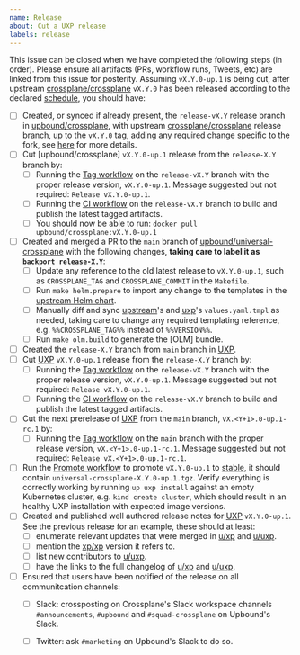 ```yaml
---
name: Release
about: Cut a UXP release
labels: release
---
```


<!--
Issue title should be in the following format:

    Cut vX.Y.0-up.1 Release on DATE

For example:

    Cut v1.3.0-up.1 on June 29, 2021.

Please assign the release manager to the issue.
-->

This issue can be closed when we have completed the following steps (in order).
Please ensure all artifacts (PRs, workflow runs, Tweets, etc) are linked from
this issue for posterity. Assuming `vX.Y.0-up.1` is being cut, after upstream
[crossplane/crossplane](upstream-xp) `vX.Y.0` has been released
according to the declared [schedule](uxp-schedule), you should have:

- [ ] Created, or synced if already present, the `release-vX.Y` release branch in [upbound/crossplane](upbound-xp-fork), with upstream [crossplane/crossplane](upstream-xp) release branch, up to the `vX.Y.0` tag, adding any required change specific to the fork, see [here](sync-xp-fork) for more details.
- [ ] Cut [upbound/crossplane] `vX.Y.0-up.1` release from the `release-X.Y` branch by:
  - [ ] Running the [Tag workflow](tag-xp-fork) on the `release-vX.Y` branch with the proper release version, `vX.Y.0-up.1`. Message suggested but not required: `Release vX.Y.0-up.1`.
  - [ ] Running the [CI workflow](ci-xp-fork) on the `release-vX.Y` branch to build and publish the latest tagged artifacts.
  - [ ] You should now be able to run: `docker pull upbound/crossplane:vX.Y.0-up.1`
- [ ] Created and merged a PR to the `main` branch of [upbound/universal-crossplane](uxp) with the following changes, **taking care to label it as `backport release-X.Y`**:
  - [ ] Update any reference to the old latest release to `vX.Y.0-up.1`, such as `CROSSPLANE_TAG` and `CROSSPLANE_COMMIT` in the `Makefile`.
  - [ ] Run `make helm.prepare` to import any change to the templates in the [upstream Helm chart](upstream-helm-chart).
  - [ ] Manually diff and sync [upstream](upstream-xp-values)'s and [uxp](uxp-values)'s `values.yaml.tmpl` as needed, taking care to change any required templating reference, e.g. `%%CROSSPLANE_TAG%%` instead of `%%VERSION%%`.
  - [ ] Run `make olm.build` to generate the [OLM] bundle.
- [ ] Created the `release-X.Y` branch from `main` branch in [UXP](uxp).
- [ ] Cut [UXP](uxp) `vX.Y.0-up.1` release from the `release-X.Y` branch by:
  - [ ] Running the [Tag workflow](tag-uxp) on the `release-vX.Y` branch with the proper release version, `vX.Y.0-up.1`. Message suggested but not required: `Release vX.Y.0-up.1`.
  - [ ] Running the [CI workflow](ci-uxp) on the `release-vX.Y` branch to build and publish the latest tagged artifacts.
- [ ] Cut the next prerelease of [UXP](uxp) from the `main` branch, `vX.<Y+1>.0-up.1-rc.1` by:
  - [ ] Running the [Tag workflow](tag-uxp) on the `main` branch with the proper release version, `vX.<Y+1>.0-up.1-rc.1`. Message suggested but not required: `Release vX.<Y+1>.0-up.1-rc.1`.
- [ ] Run the [Promote workflow](promote-uxp) to promote `vX.Y.0-up.1` to [stable](uxp-stable-channel), it should contain `universal-crossplane-X.Y.0-up.1.tgz`. Verify everything is correctly working by running `up uxp install` against an empty Kubernetes cluster, e.g. `kind create cluster`, which should result in an healthy UXP installation with expected image versions.
- [ ] Created and published well authored release notes for [UXP](uxp-releases) `vX.Y.0-up.1`. See the previous release for an example, these should at least:
  - [ ] enumerate relevant updates that were merged in [u/xp](upbound-xp-fork) and [u/uxp](uxp).
  - [ ] mention the [xp/xp](upstream-xp) version it refers to.
  - [ ] list new contributors to [u/uxp](uxp).
  - [ ] have the links to the full changelog of [u/xp](upbound-xp-fork) and [u/uxp](uxp).
- [ ] Ensured that users have been notified of the release on all communitcation channels:
  - [ ] Slack: crossposting on Crossplane's Slack workspace channels `#announcements`, `#upbound` and `#squad-crossplane` on Upbound's Slack.
  - [ ] Twitter: ask `#marketing` on Upbound's Slack to do so.


<!-- Named Links -->
[ci-uxp]: https://github.com/upbound/universal-crossplane/actions/workflows/ci.yml
[ci-xp-fork]: https://github.com/upbound/crossplane/actions/workflows/ci.yml
[promote-uxp]: https://github.com/upbound/universal-crossplane/actions/workflows/promote.yml
[sync-xp-fork]: https://github.com/upbound/universal-crossplane/blob/main/CONTRIBUTING.md#crossplane-fork-sync
[tag-uxp]: https://github.com/upbound/universal-crossplane/actions/workflows/tag.yml
[tag-xp-fork]: https://github.com/upbound/crossplane/actions/workflows/tag.yml
[upbound-xp-fork]: https://github.com/upbound/crossplane
[upstream-helm-chart]: https://github.com/crossplane/crossplane/tree/master/cluster/charts/crossplane
[upstream-xp-values]: https://github.com/crossplane/crossplane/blob/master/cluster/charts/crossplane/values.yaml.tmpl
[upstream-xp]: https://github.com/crossplane/crossplane
[uxp-main-channel]: https://charts.upbound.io/main
[uxp-releases]: https://github.com/upbound/universal-crossplane/releases
[uxp-schedule]: https://github.com/upbound/universal-crossplane/blob/main/README.md#releases
[uxp-stable-channel]: https://charts.upbound.io/stable
[uxp-values]: https://github.com/upbound/universal-crossplane/blob/main/cluster/charts/universal-crossplane/values.yaml.tmpl
[uxp]: https://github.com/upbound/universal-crossplane
